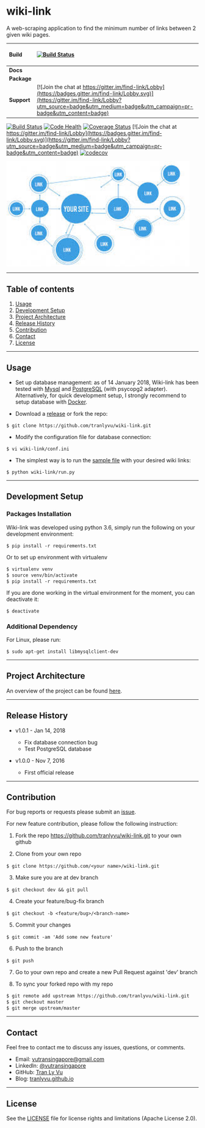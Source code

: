 # **wiki-link**

A web-scraping application to find the minimum number of links between 2 given wiki pages.


| Build | [![Build Status](https://travis-ci.org/tranlyvu/wiki-link.svg?branch=master)](https://travis-ci.org/tranlyvu/wiki-link) | [![Code Health](https://landscape.io/github/tranlyvu/wiki-link/master/landscape.svg?style=flat)](https://landscape.io/github/tranlyvu/wiki-link/master) | [![Coverage Status](https://coveralls.io/repos/github/tranlyvu/findLink/badge.svg?branch=master)](https://coveralls.io/github/tranlyvu/findLink?branch=master) | [![codecov](https://codecov.io/gh/tranlyvu/wiki-link/branch/dev/graph/badge.svg)](https://codecov.io/gh/tranlyvu/wiki-link) |
| :--- | :--- | :---  | :--- | :--- |	
|  **Docs**    | | | | |  
|  **Package** | | | | |
|  **Support** | [![Join the chat at https://gitter.im/find-link/Lobby](https://badges.gitter.im/find-link/Lobby.svg)](https://gitter.im/find-link/Lobby?utm_source=badge&utm_medium=badge&utm_campaign=pr-badge&utm_content=badge) | | | |


[![Build Status](https://travis-ci.org/tranlyvu/wiki-link.svg?branch=master)](https://travis-ci.org/tranlyvu/wiki-link) [![Code Health](https://landscape.io/github/tranlyvu/wiki-link/master/landscape.svg?style=flat)](https://landscape.io/github/tranlyvu/wiki-link/master) [![Coverage Status](https://coveralls.io/repos/github/tranlyvu/findLink/badge.svg?branch=master)](https://coveralls.io/github/tranlyvu/findLink?branch=master) [![Join the chat at https://gitter.im/find-link/Lobby](https://badges.gitter.im/find-link/Lobby.svg)](https://gitter.im/find-link/Lobby?utm_source=badge&utm_medium=badge&utm_campaign=pr-badge&utm_content=badge) [![codecov](https://codecov.io/gh/tranlyvu/wiki-link/branch/dev/graph/badge.svg)](https://codecov.io/gh/tranlyvu/wiki-link)

<img src="img/link.jpg" width="480" alt="Combined Image" />

---
Table of contents
---

1. [Usage](#Usage)
2. [Development Setup](#Development-Setup) 
3. [Project Architecture](#Project-Architecture)
4. [Release History](#Release-History)
5. [Contribution](#Contribution)
6. [Contact](#Contact)
7. [License](#License)

---
Usage
---

- Set up database management: as of 14 January 2018, Wiki-link has been tested with [Mysql](https://www.mysql.com/downloads/) and [PostgreSQL](https://www.postgresql.org/) (with psycopg2 adapter). Alternatively, for quick development setup, I strongly recommend to setup database with [Docker](https://www.docker.com/).

- Download a [release](https://github.com/tranlyvu/wiki-link/releases) or fork the repo: 

```
$ git clone https://github.com/tranlyvu/wiki-link.git
```

- Modify the configuration file for database connection:

```
$ vi wiki-link/conf.ini
```

- The simplest way is to run the [sample file](https://github.com/tranlyvu/wiki-link/blob/master/sample.py) with your desired wiki links:

```
$ python wiki-link/run.py
```

---
Development Setup
---

### Packages Installation

Wiki-link was developed using python 3.6, simply run the following on your development environment:

```
$ pip install -r requirements.txt
```


Or to set up environment with virtualenv

```
$ virtualenv venv
$ source venv/bin/activate
$ pip install -r requirements.txt
```

If you are done working in the virtual environment for the moment, you can deactivate it:

```
$ deactivate
```

### Additional Dependency 

For Linux, please run:

```
$ sudo apt-get install libmysqlclient-dev
```

---
Project Architecture
---

An overview of the project can be found [here](https://tranlyvu.github.io/BFS-and-a-simple-application/).

---
Release History
---

* v1.0.1 - Jan 14, 2018
	* Fix database connection bug
	* Test PostgreSQL database

* v1.0.0 - Nov 7, 2016 
    * First official release

---
Contribution
---

For bug reports or requests please submit an [issue](https://github.com/tranlyvu/wiki-link/issues).

For new feature contribution, please follow the following instruction:

1. Fork the repo https://github.com/tranlyvu/wiki-link.git to your own github

2. Clone from your own repo

`$ git clone https://github.com/<your name>/wiki-link.git`

3. Make sure you are at dev branch 

`$ git checkout dev && git pull`

4. Create your feature/bug-fix branch

`$ git checkout -b <feature/bug>/<branch-name>`

5. Commit your changes 

`$ git commit -am 'Add some new feature'`

6. Push to the branch 

`$ git push`

7. Go to your own repo and create a new Pull Request against 'dev' branch

8. To sync your forked repo with my repo

```
$ git remote add upstream https://github.com/tranlyvu/wiki-link.git
$ git checkout master
$ git merge upstream/master
```

---
Contact
---

Feel free to contact me to discuss any issues, questions, or comments.
*  Email: vutransingapore@gmail.com
*  Linkedln: [@vutransingapore](https://www.linkedin.com/in/tranlyvu/)
*  GitHub: [Tran Ly Vu](https://github.com/tranlyvu)
*  Blog: [tranlyvu.github.io](https://tranlyvu.github.io/)

---
License
---

See the [LICENSE](https://github.com/tranlyvu/wiki-link/blob/master/LICENSE) file for license rights and limitations (Apache License 2.0).

